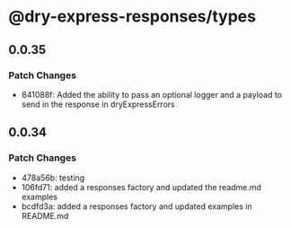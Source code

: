 # @dry-express-responses/types

## 0.0.35

### Patch Changes

- 841088f: Added the ability to pass an optional logger and a payload to send in the response in dryExpressErrors

## 0.0.34

### Patch Changes

- 478a56b: testing
- 106fd71: added a responses factory and updated the readme.md examples
- bcdfd3a: added a responses factory and updated examples in README.md
